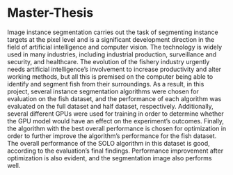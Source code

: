 # Master-Thesis

Image instance segmentation carries out the task of segmenting instance targets at the pixel level and is a significant development direction in the field of artificial intelligence and computer vision. The technology is widely used in many industries, including industrial production, surveillance and security, and healthcare. The evolution of the fishery industry urgently needs artificial intelligence’s involvement to increase productivity and alter working methods, but all this is premised on the computer being able to identify and segment fish from their surroundings. As a result, in this project, several instance segmentation algorithms were chosen for evaluation on the fish dataset, and the performance of each algorithm was evaluated on the full dataset and half dataset, respectively. Additionally, several different GPUs were used for training in order to determine whether the GPU model would have an effect on the experiment’s outcomes. Finally, the algorithm with the best overall performance is chosen for optimization in order to further improve the algorithm’s performance for the fish dataset. The overall performance of the SOLO algorithm in this dataset is good, according to the evaluation’s final findings. Performance improvement after optimization is also evident, and the segmentation image also performs well.
